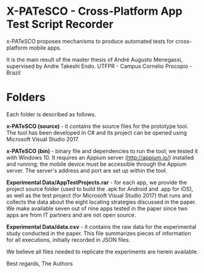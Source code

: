 # X-PATeSCO - Cross-Platform App Test Script Recorder

x-PATeSCO proposes mechanisms to produce automated tests for cross-platform mobile apps. 

It is the main result of the master thesis of André Augusto Menegassi, supervised by Andre Takeshi Endo. UTFPR - Campus Cornelio Procopio - Brazil

<h1>Folders</h1>

Each folder is described as follows. 

<b>x-PATeSCO (source) </b>- it contains the source files for the prototype tool. The tool has been developed in C# and its project can be opened using Microsoft Visual Studio 2017.

<b>x-PATeSCO (bin) </b> - binary file and dependencies to run the tool; we tested it with Windows 10. It requires an Appium server (http://appium.io/) installed and running; the mobile device must be accessible through the Appium server. The server's address and port are set up within the tool. 

 
<b>Experimental Data/AppTestProjects.rar</b> - for each app, we provide the project source folder (used to build the .apk for Android and .app for iOS), as well as the test project (for Microsoft Visual Studio 2017) that runs and collects the data about the eight locating strategies discussed in the paper. We make available seven out of nine apps tested in the paper since two apps are from IT partners and are not open source. 

<b>Experimental Data/data.csv</b> - it contains the raw data for the experimental study conducted in the paper. This file summarizes pieces of information for all executions, initially recorded in JSON files.

We believe all files needed to replicate the experiments are herein available. 

Best regards,
The Authors
